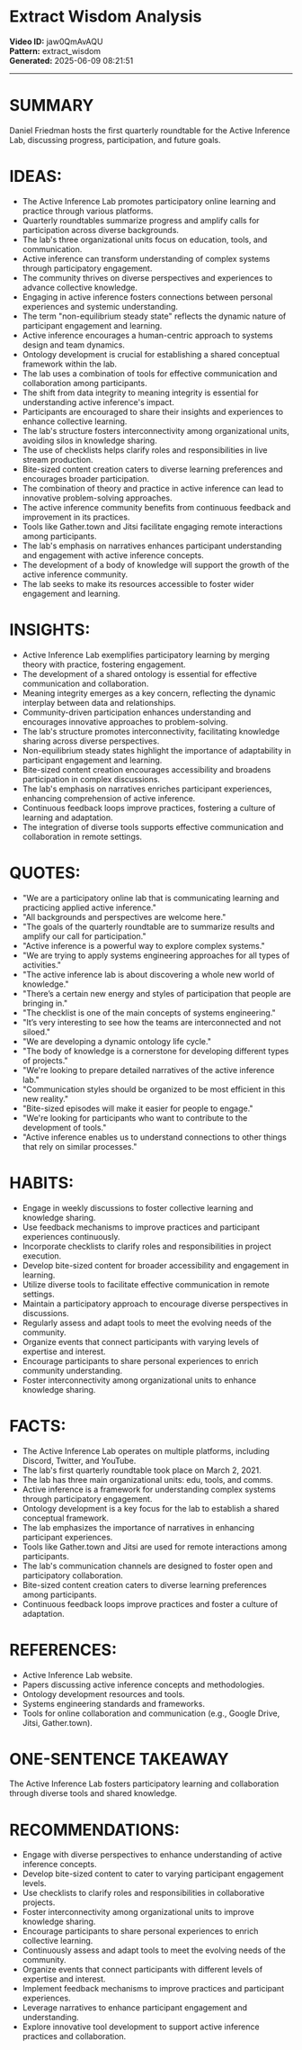 # Extract Wisdom Analysis

**Video ID:** jaw0QmAvAQU  
**Pattern:** extract_wisdom  
**Generated:** 2025-06-09 08:21:51  

---

# SUMMARY
Daniel Friedman hosts the first quarterly roundtable for the Active Inference Lab, discussing progress, participation, and future goals.

# IDEAS:
- The Active Inference Lab promotes participatory online learning and practice through various platforms.
- Quarterly roundtables summarize progress and amplify calls for participation across diverse backgrounds.
- The lab's three organizational units focus on education, tools, and communication.
- Active inference can transform understanding of complex systems through participatory engagement.
- The community thrives on diverse perspectives and experiences to advance collective knowledge.
- Engaging in active inference fosters connections between personal experiences and systemic understanding.
- The term "non-equilibrium steady state" reflects the dynamic nature of participant engagement and learning.
- Active inference encourages a human-centric approach to systems design and team dynamics.
- Ontology development is crucial for establishing a shared conceptual framework within the lab.
- The lab uses a combination of tools for effective communication and collaboration among participants.
- The shift from data integrity to meaning integrity is essential for understanding active inference's impact.
- Participants are encouraged to share their insights and experiences to enhance collective learning.
- The lab's structure fosters interconnectivity among organizational units, avoiding silos in knowledge sharing.
- The use of checklists helps clarify roles and responsibilities in live stream production.
- Bite-sized content creation caters to diverse learning preferences and encourages broader participation.
- The combination of theory and practice in active inference can lead to innovative problem-solving approaches.
- The active inference community benefits from continuous feedback and improvement in its practices.
- Tools like Gather.town and Jitsi facilitate engaging remote interactions among participants.
- The lab's emphasis on narratives enhances participant understanding and engagement with active inference concepts.
- The development of a body of knowledge will support the growth of the active inference community.
- The lab seeks to make its resources accessible to foster wider engagement and learning.

# INSIGHTS:
- Active Inference Lab exemplifies participatory learning by merging theory with practice, fostering engagement.
- The development of a shared ontology is essential for effective communication and collaboration.
- Meaning integrity emerges as a key concern, reflecting the dynamic interplay between data and relationships.
- Community-driven participation enhances understanding and encourages innovative approaches to problem-solving.
- The lab's structure promotes interconnectivity, facilitating knowledge sharing across diverse perspectives.
- Non-equilibrium steady states highlight the importance of adaptability in participant engagement and learning.
- Bite-sized content creation encourages accessibility and broadens participation in complex discussions.
- The lab's emphasis on narratives enriches participant experiences, enhancing comprehension of active inference.
- Continuous feedback loops improve practices, fostering a culture of learning and adaptation.
- The integration of diverse tools supports effective communication and collaboration in remote settings.

# QUOTES:
- "We are a participatory online lab that is communicating learning and practicing applied active inference."
- "All backgrounds and perspectives are welcome here."
- "The goals of the quarterly roundtable are to summarize results and amplify our call for participation."
- "Active inference is a powerful way to explore complex systems."
- "We are trying to apply systems engineering approaches for all types of activities."
- "The active inference lab is about discovering a whole new world of knowledge."
- "There’s a certain new energy and styles of participation that people are bringing in."
- "The checklist is one of the main concepts of systems engineering."
- "It’s very interesting to see how the teams are interconnected and not siloed."
- "We are developing a dynamic ontology life cycle."
- "The body of knowledge is a cornerstone for developing different types of projects."
- "We're looking to prepare detailed narratives of the active inference lab."
- "Communication styles should be organized to be most efficient in this new reality."
- "Bite-sized episodes will make it easier for people to engage."
- "We're looking for participants who want to contribute to the development of tools."
- "Active inference enables us to understand connections to other things that rely on similar processes."

# HABITS:
- Engage in weekly discussions to foster collective learning and knowledge sharing.
- Use feedback mechanisms to improve practices and participant experiences continuously.
- Incorporate checklists to clarify roles and responsibilities in project execution.
- Develop bite-sized content for broader accessibility and engagement in learning.
- Utilize diverse tools to facilitate effective communication in remote settings.
- Maintain a participatory approach to encourage diverse perspectives in discussions.
- Regularly assess and adapt tools to meet the evolving needs of the community.
- Organize events that connect participants with varying levels of expertise and interest.
- Encourage participants to share personal experiences to enrich community understanding.
- Foster interconnectivity among organizational units to enhance knowledge sharing.

# FACTS:
- The Active Inference Lab operates on multiple platforms, including Discord, Twitter, and YouTube.
- The lab's first quarterly roundtable took place on March 2, 2021.
- The lab has three main organizational units: edu, tools, and comms.
- Active inference is a framework for understanding complex systems through participatory engagement.
- Ontology development is a key focus for the lab to establish a shared conceptual framework.
- The lab emphasizes the importance of narratives in enhancing participant experiences.
- Tools like Gather.town and Jitsi are used for remote interactions among participants.
- The lab's communication channels are designed to foster open and participatory collaboration.
- Bite-sized content creation caters to diverse learning preferences among participants.
- Continuous feedback loops improve practices and foster a culture of adaptation.

# REFERENCES:
- Active Inference Lab website.
- Papers discussing active inference concepts and methodologies.
- Ontology development resources and tools.
- Systems engineering standards and frameworks.
- Tools for online collaboration and communication (e.g., Google Drive, Jitsi, Gather.town).

# ONE-SENTENCE TAKEAWAY
The Active Inference Lab fosters participatory learning and collaboration through diverse tools and shared knowledge.

# RECOMMENDATIONS:
- Engage with diverse perspectives to enhance understanding of active inference concepts.
- Develop bite-sized content to cater to varying participant engagement levels.
- Use checklists to clarify roles and responsibilities in collaborative projects.
- Foster interconnectivity among organizational units to improve knowledge sharing.
- Encourage participants to share personal experiences to enrich collective learning.
- Continuously assess and adapt tools to meet the evolving needs of the community.
- Organize events that connect participants with different levels of expertise and interest.
- Implement feedback mechanisms to improve practices and participant experiences.
- Leverage narratives to enhance participant engagement and understanding.
- Explore innovative tool development to support active inference practices and collaboration.